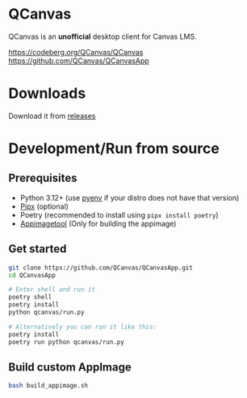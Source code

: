 # QCanvas

QCanvas is an **unofficial** desktop client for Canvas LMS.

https://codeberg.org/QCanvas/QCanvas
https://github.com/QCanvas/QCanvasApp

# Downloads

Download it from [releases](https://github.com/QCanvas/QCanvasApp/releases)

# Development/Run from source

## Prerequisites

- Python 3.12+ (use [pyenv](https://github.com/pyenv/pyenv) if your distro does not have that version)
- [Pipx](https://pipx.pypa.io/stable/) (optional)
- Poetry (recommended to install using `pipx install poetry`)
- [Appimagetool](https://github.com/AppImage/appimagetool) (Only for building the appimage)

## Get started

```bash
git clone https://github.com/QCanvas/QCanvasApp.git
cd QCanvasApp

# Enter shell and run it
poetry shell
poetry install
python qcanvas/run.py

# Alternatively you can run it like this:
poetry install
poetry run python qcanvas/run.py
```

## Build custom AppImage

```bash
bash build_appimage.sh
```